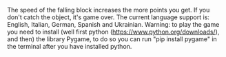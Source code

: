  The speed of the falling block increases the more points you get.
 If you don't catch the object, it's game over.
 The current language support is: English, Italian, German, Spanish and Ukrainian.
 Warning: to play the game you need to install (well first python (https://www.python.org/downloads/), and then) the library Pygame, to do so you can run "pip install pygame" in the terminal after you have installed python.
